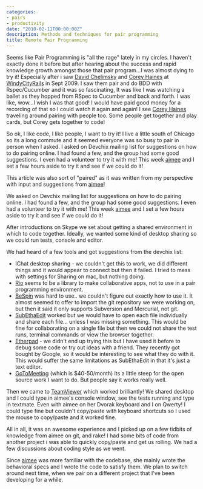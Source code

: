 ```yaml
---
categories:
- pairs
- productivity
date: "2010-02-11T00:00:00Z"
description: Methods and techniques for pair programming
title: Remote Pair Programming
---
```


Seems like Pair Programming is "all the rage" lately in my circles. I haven't exactly done it before but after hearing about the success and rapid knowledge growth amongst those that pair program...I was almost dying to try it! Especially after i saw <a href="http://davidchelimsky.net/">David Chelimsky</a> and <a href="http://coreyhaines.com">Corey Haines</a> at <a href="http://www.windycityrails.com">WindyCityRails</a> in Sept 2009. I saw them pair and do BDD with Rspec/Cucumber and it was so fascinating, It was like I was watching a ballet as they hopped from RSpec to Cucumber and back and forth. I was like, wow...I wish I was that good! I would have paid good money for a recording of that so I could watch it again and again! I  see <a href="http://coreyhaines.com">Corey Haines</a> traveling around pairing with people too. Some people get together and play cards, but Corey gets together to code!

So ok, I like code, I like people, I want to try it! I live a little south of Chicago so its a long commute and it seemed everyone was so busy to pair in person when I asked. I asked on Devchix mailing list for suggestions on how to do pairing online. I had found a few, and the group had some good suggestions. I even had a volunteer to try it with me! This week <a href="http://edendevelopment.co.uk/blogs/aimee/">aimee</a> and I set a few hours aside to try it and see if we could do it!

This article was also sort of "paired" as it was written from my perspective with input and suggestions from <a href="http://edendevelopment.co.uk/blogs/aimee/">aimee</a>!

We asked on Devchix mailing list for suggestions on how to do pairing online. I had found a few, and the group had some good suggestions. I even had a volunteer to try it with me! This week <a href="http://edendevelopment.co.uk/blogs/aimee/">aimee</a> and I set a few hours aside to try it and see if we could do it!

After introductions on Skype we set about getting a shared environment in which to code together. Ideally, we wanted some kind of desktop sharing so we could run tests, console and editor.

We had heard of a few tools and got suggestions from the devchix list:

* IChat desktop sharing - we couldn't get this to work, we did different things and it would appear to connect but then it failed. I tried to mess with settings for Sharing on mac, but nothing doing.
* [Rio](http://www.ordcamp.com/Home/session-ideas-2010/real-time-collaborative-apps-with-rio) seems to be a library to make collaborative apps, not to use in a pair programming environment.
* [BeSpin](http://bespin.mozilla.com) was hard to use.. we couldn't figure out exactly how to use it. It almost seemed to offer to import the git repository we were working on, but then it said it only supports Subversion and Mercurial, not git.
* [SubEthaEdit](http://www.subethaedit.net) worked but we would have to open each file individually and share each file...  unless I was missing something. This would be fine for collaborating on a single file but then we could not share the test runs, terminal commands or view the browser together.
* [Etherpad](http://etherpad.com) - we didn't end up trying this but I have used it before to debug some code or try out ideas with a friend. They recently got bought by Google, so it would be interesting to see what they do with it. This would suffer the same limitations as SubEthaEdit in that it's just a text editor.
* [GoToMeeting](http://gotomeeting.com) (which is $40-50/month) its a little steep for the open source work I want to do. But people say it works really well.

Then we came to <a href="http://www.teamviewer.com">TeamViewer</a> which worked brilliantly! We shared desktop and I could type in aimee's console window, see the tests running and type in textmate. Even with aimee on her Dvorak keyboard and I on Qwerty! I could type fine but couldn't copy/paste with keyboard shortcuts so I used the mouse to copy/paste and it worked fine.

All in all, it was an awesome experience and I picked up on a few tidbits of knowledge from aimee on git, and rake! I had some bits of code from another project i was able to quickly copy/paste and get us rolling. We had a few discussions about coding style as we went.

Since  <a href="http://edendevelopment.co.uk/blogs/aimee/">aimee</a> was more familiar with the codebase, she mainly wrote the behavioral specs and I wrote the code to satisfy them. We plan to switch around next time, when we pair on a different project that I've been developing for a while.

